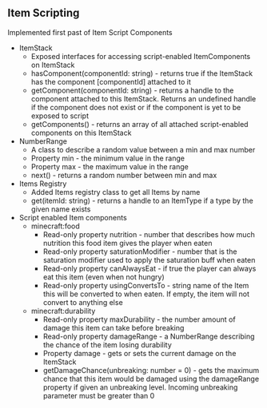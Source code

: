 ## Item Scripting
Implemented first past of Item Script Components

- ItemStack
  - Exposed interfaces for accessing script-enabled ItemComponents on ItemStack
  - hasComponent(componentId: string) - returns true if the ItemStack has the component [componentId] attached to it
  - getComponent(componentId: string) - returns a handle to the component attached to this ItemStack. Returns an undefined handle if the component does not exist or if the component is yet to be exposed to script
  - getComponents() - returns an array of all attached script-enabled components on this ItemStack
- NumberRange
  - A class to describe a random value between a min and max number
  - Property min - the minimum value in the range
  - Property max - the maximum value in the range
  - next() - returns a random number between min and max
- Items Registry
  - Added Items registry class to get all Items by name
  - get(itemId: string) - returns a handle to an ItemType if a type by the given name exists
- Script enabled Item components
  - minecraft:food
    - Read-only property nutrition - number that describes how much nutrition this food item gives the player when eaten
    - Read-only property saturationModifier - number that is the saturation modifier used to apply the saturation buff when eaten
    - Read-only property canAlwaysEat - if true the player can always eat this item (even when not hungry)
    - Read-only property usingConvertsTo - string name of the Item this will be converted to when eaten. If empty, the item will not convert to anything else
  - minecraft:durability
    - Read-only property maxDurability - the number amount of damage this item can take before breaking
    - Read-only property damageRange - a NumberRange describing the chance of the item losing durability
    - Property damage - gets or sets the current damage on the ItemStack
    - getDamageChance(unbreaking: number = 0) - gets the maximum chance that this item would be damaged using the damageRange property if given an unbreaking level. Incoming unbreaking parameter must be greater than 0
